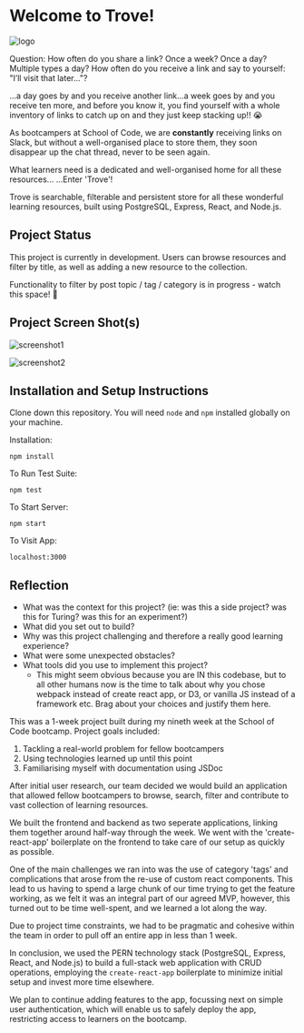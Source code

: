 # Welcome to Trove!

![logo](image.jpg)

Question:
How often do you share a link? Once a week? Once a day? Multiple types a day?
How often do you receive a link and say to yourself: "I’ll visit that later..."? 

...a day goes by and you receive another link...a week goes by and you receive ten more, and before you know it, 
you find yourself with a whole inventory of links to catch up on and they just keep stacking up!! 😭 

As bootcampers at School of Code, we are **constantly** receiving links on Slack, but without a well-organised place to store them, they soon disappear up the chat thread, never to be seen again.

What learners need is a dedicated and well-organised home for all these resources...
...Enter 'Trove'! 

Trove is searchable, filterable and persistent store for all these wonderful learning resources, built using PostgreSQL, Express, React, and Node.js.

## Project Status
This project is currently in development. Users can browse resources and filter by title, as well as adding a new resource to the collection. 

Functionality to filter by post topic / tag / category is in progress - watch this space! 👀

## Project Screen Shot(s)

![screenshot1](image.jpg)

![screenshot2](image.jpg)

## Installation and Setup Instructions

Clone down this repository. You will need `node` and `npm` installed globally on your machine.  

Installation:

`npm install`  

To Run Test Suite:  

`npm test`  

To Start Server:

`npm start`  

To Visit App:

`localhost:3000`  

## Reflection

  - What was the context for this project? (ie: was this a side project? was this for Turing? was this for an experiment?)
  - What did you set out to build?
  - Why was this project challenging and therefore a really good learning experience?
  - What were some unexpected obstacles?
  - What tools did you use to implement this project?
      - This might seem obvious because you are IN this codebase, but to all other humans now is the time to talk about why you chose webpack instead of create react app, or D3, or vanilla JS instead of a framework etc. Brag about your choices and justify them here.  

This was a 1-week project built during my nineth week at the School of Code bootcamp. Project goals included: 
1. Tackling a real-world problem for fellow bootcampers
2. Using technologies learned up until this point 
3. Familiarising myself with documentation using JSDoc

After initial user research, our team decided we would build an application that allowed fellow bootcampers to browse, search, filter and contribute to vast collection of learning resources. 

We built the frontend and backend as two seperate applications, linking them together around half-way through the week. 
We went with the 'create-react-app' boilerplate on the frontend to take care of our setup as quickly as possible.  

One of the main challenges we ran into was the use of category 'tags' and complications that arose from the re-use of custom react components. This lead to us having to spend a large chunk of our time trying to get the feature working, as we felt it was an integral part of our agreed MVP, however, this turned out to be time well-spent, and we learned a lot along the way.

Due to project time constraints, we had to be pragmatic and cohesive within the team in order to pull off an entire app in less than 1 week. 

In conclusion, we used the PERN technology stack (PostgreSQL, Express, React, and Node.js) to build a full-stack web application with CRUD operations, employing the `create-react-app` boilerplate to minimize initial setup and invest more time elsewhere. 

We plan to continue adding features to the app, focussing next on simple user authentication, which will enable us to safely deploy the app, restricting access to learners on the bootcamp.
